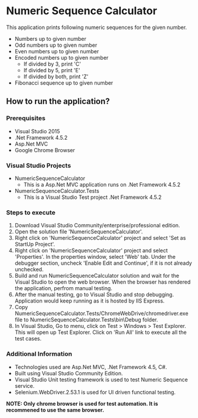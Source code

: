 # Numeric Sequence Calculator
This application prints following numeric sequences for the given number.
- Numbers up to given number
- Odd numbers up to given number
- Even numbers up to given number
- Encoded numbers up to given number
  - If divided by 3, print 'C'
  - If divided by 5, print 'E'
  - If divided by both, print 'Z'
- Fibonacci sequence up to given number

## How to run the application?

### Prerequisites
- Visual Studio 2015
- .Net Framework 4.5.2
- Asp.Net MVC
- Google Chrome Browser

### Visual Studio Projects
- NumericSequenceCalculator
  - This is a Asp.Net MVC application runs on .Net Framework 4.5.2
- NumericSequenceCalculator.Tests
  - This is a Visual Studio Test project .Net Framework 4.5.2
  
### Steps to execute
1. Download Visual Studio Community/enterprise/professional edition.
2. Open the solution file 'NumericSequenceCalculator'.
3. Right click on 'NumericSequenceCalculator' project and select 'Set as StartUp Project'.
4. Right click on 'NumericSequenceCalculator' project and select 'Properties'. In the properties window, select 'Web' tab. Under the debugger section, uncheck 'Enable Edit and Continue', if it is not already unchecked.
5. Build and run NumericSequenceCalculator solution and wait for the Visual Studio to open the web browser. When the browser has rendered the application, perfrom manual testing.
6. After the manual testing, go to Visual Studio and stop debugging. Application would keep running as it is hosted by IIS Express.
7. Copy NumericSequenceCalculator.Tests/ChromeWebDrive/chromedriver.exe file to NumericSequenceCalculator.Tests\bin\Debug folder.
8. In Visual Studio, Go to menu, click on Test > Windows > Test Explorer. This will open up Test Explorer. Click on 'Run All' link to execute all the test cases.

### Additional Information
- Technologies used are Asp.Net MVC, .Net Framework 4.5, C#.
- Built using Visual Studio Community Edition.
- Visual Studio Unit testing framework is used to test Numeric Sequence service.
- Selenium.WebDriver.2.53.1 is used for UI driven functional testing.

**NOTE: Only chrome browser is used for test automation. It is recommened to use the same browser.**
